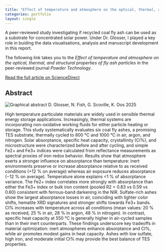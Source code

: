 ```yaml
---
title: "Effect of temperature and atmosphere on the optical, thermal, and structural properties of fly ash particles"
categories: portfolio
layout: single
---
```

A peer-reviewed study investigating if recycled coal fly ash can be used as a substrate for concentrated solar power. Under Dr. Glosser, I played a key role in buiding the data visualisations, analysis and manuscript development in this report. 

The following link takes you to the *Effect of temperature and atmosphere on the optical, thermal, and structural properties of fly ash particles* in the peer-reviewed journal *Powder Technology*. 

[Read the full article on ScienceDirect](https://www.sciencedirect.com/science/article/pii/S0032591025010459?dgcid=author)



## Abstract

<img src="{{ site.baseurl }}/assets/images/graphical_abstract.jpg" alt="Graphical abstract"/>
D. Glosser, N. Fish, G. Scoville, K. Oos 
2025 

High temperature particulate materials are widely used in sensible thermal energy storage applications. Increasingly, thermal systems are incorporating non-oxidative working fluids for either particle heating or storage. This study systematically evaluates six coal fly ashes, a promising TES substrate, thermally cycled to 800 °C and 1000 °C in air, argon, and nitrogen. Solar absorptance, specific heat capacity, crystallinity (CI%), and microstructure were characterized before and after cycling, and simple Fe2+ and Fe3+ indices were calculated from reflectance measurements as spectral proxies of iron redox behavior. Results show that atmosphere exerts a stronger influence on absorptance than temperature: inert environments preserve or increase absorptance relative to as received conditions (+12 % on average) whereas air exposure reduces absorptance (−12 % on average). Temperature alone explains <1 % of absorptance variance. The Fe2+ index correlates more strongly with absorptance than either the Fe3+ index or bulk iron content (pooled R2 = 0.83 vs 0.59 vs 0.60) consistent with ferrous-band darkening in the NIR. Sulfate-rich ashes show the largest absorptance losses in air, coinciding with lighter color shifts, hematite XRD signatures and stronger shifts towards Fe3+ bands. CI% increases with temperature across all conditions (mean values: 20 % as received, 25 % in air, 28 % in argon, 48 % in nitrogen). In contrast, specific heat capacity at 550 °C is generally higher in air-cycled samples than in their inert counterparts. These findings underscore key tradeoffs in material optimization: inert atmospheres enhance absorptance and CI%, while air promotes modest gains in heat capacity. Ashes with low sulfate, high iron, and moderate initial CI% may provide the best balance of TES properties.